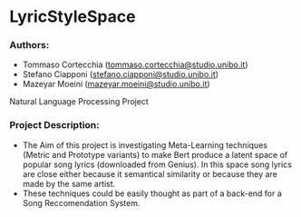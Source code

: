 # LyricStyleSpace

### Authors:

- Tommaso Cortecchia (tommaso.cortecchia@studio.unibo.it)
- Stefano Ciapponi (stefano.ciapponi@studio.unibo.it)
- Mazeyar Moeini (mazeyar.moeini@studio.unibo.it)

Natural Language Processing Project

### Project Description:

- The Aim of this project is investigating Meta-Learning techniques (Metric and Prototype variants) to make Bert produce a latent space of popular song lyrics (downloaded from Genius). In this space song lyrics are close either because it semantical similarity or because they are made by the same artist.
- These techniques could be easily thought as part of a back-end for a Song Reccomendation System.
